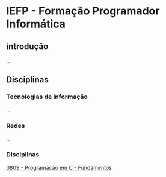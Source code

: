 # IEFP - Formação Programador Informática
## introdução
...

## Disciplinas
### Tecnologias de informação
...

### Redes
...

### Disciplinas
[0809 - Programação em C - Fundamentos](./0809-ProgramacaoEmC-Fundamentos/)

